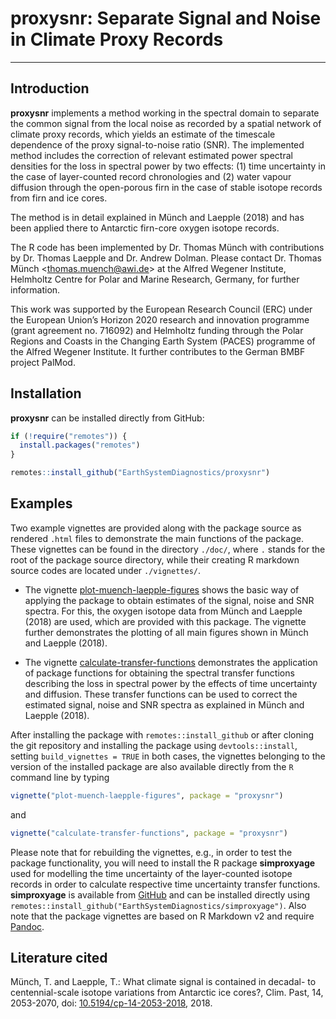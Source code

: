 # proxysnr: Separate Signal and Noise in Climate Proxy Records

------------------------------

## Introduction

**proxysnr** implements a method working in the spectral domain to separate the
common signal from the local noise as recorded by a spatial network of climate
proxy records, which yields an estimate of the timescale dependence of the proxy
signal-to-noise ratio (SNR). The implemented method includes the correction of
relevant estimated power spectral densities for the loss in spectral power by
two effects: (1) time uncertainty in the case of layer-counted record
chronologies and (2) water vapour diffusion through the open-porous firn in the
case of stable isotope records from firn and ice cores.

The method is in detail explained in Münch and Laepple (2018) and has been
applied there to Antarctic firn-core oxygen isotope records.

The R code has been implemented by Dr. Thomas Münch with contributions by
Dr. Thomas Laepple and Dr. Andrew Dolman. Please contact Dr. Thomas Münch
<<thomas.muench@awi.de>> at the Alfred Wegener Institute, Helmholtz Centre for
Polar and Marine Research, Germany, for further information.

This work was supported by the European Research Council (ERC) under the European
Union’s Horizon 2020 research and innovation programme (grant agreement
no. 716092) and Helmholtz funding through the Polar Regions and
Coasts in the Changing Earth System (PACES) programme of the Alfred Wegener
Institute. It further contributes to the German BMBF project PalMod.

## Installation

**proxysnr** can be installed directly from GitHub:

```r
if (!require("remotes")) {
  install.packages("remotes")
}

remotes::install_github("EarthSystemDiagnostics/proxysnr")
```

## Examples

Two example vignettes are provided along with the package source as rendered
`.html` files to demonstrate the main functions of the package. These vignettes
can be found in the directory `./doc/`, where `.` stands for the root of the
package source directory, while their creating R markdown source codes are
located under `./vignettes/`.

* The vignette
  [plot-muench-laepple-figures](http://htmlpreview.github.io/?https://github.com/EarthSystemDiagnostics/proxysnr/blob/master/doc/plot-muench-laepple-figures.html)
  shows the basic way of applying the package to obtain estimates of the signal,
  noise and SNR spectra. For this, the oxygen isotope data from Münch and
  Laepple (2018) are used, which are provided with this package. The vignette
  further demonstrates the plotting of all main figures shown in Münch and
  Laepple (2018).

* The vignette
   [calculate-transfer-functions](http://htmlpreview.github.io/?https://github.com/EarthSystemDiagnostics/proxysnr/blob/master/doc/calculate-transfer-functions.html)
   demonstrates the application of package functions for obtaining the spectral
   transfer functions describing the loss in spectral power by the effects of
   time uncertainty and diffusion. These transfer functions can be used to
   correct the estimated signal, noise and SNR spectra as explained in Münch and
   Laepple (2018).

After installing the package with `remotes::install_github` or after cloning
the git repository and installing the package using `devtools::install`, setting
`build_vignettes = TRUE` in both cases, the vignettes belonging to the version
of the installed package are also available directly from the `R` command line
by typing
```r
vignette("plot-muench-laepple-figures", package = "proxysnr")
```
and
```r
vignette("calculate-transfer-functions", package = "proxysnr")
```

Please note that for rebuilding the vignettes, e.g., in order to test the package
functionality, you will need to install the R package **simproxyage** used for
modelling the time uncertainty of the layer-counted isotope records in order to
calculate respective time uncertainty transfer functions. **simproxyage** is
available from [GitHub](https://github.com/EarthSystemDiagnostics/simproxyage)
and can be installed directly using
`remotes::install_github("EarthSystemDiagnostics/simproxyage")`. Also note that
the package vignettes are based on R Markdown v2 and require
[Pandoc](http://pandoc.org).

## Literature cited

Münch, T. and Laepple, T.: What climate signal is contained in decadal- to
centennial-scale isotope variations from Antarctic ice cores?, Clim. Past, 14,
2053-2070, doi:
[10.5194/cp-14-2053-2018](https://doi.org/10.5194/cp-14-2053-2018), 2018.

